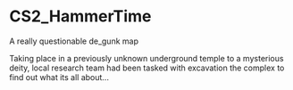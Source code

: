# CS2_HammerTime
A really questionable de_gunk map

Taking place in a previously unknown underground temple to a mysterious deity, local research team had been tasked with excavation the complex to find out what its all about...

